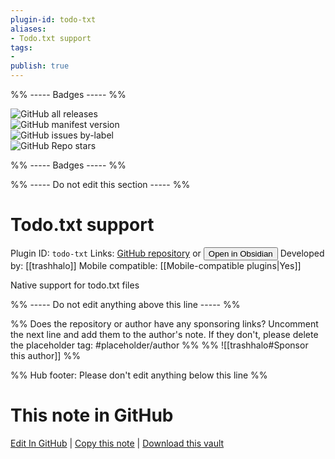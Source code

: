 ```yaml
---
plugin-id: todo-txt
aliases:
- Todo.txt support
tags: 
- 
publish: true
---
```


%% ----- Badges ----- %%

![GitHub all releases](https://img.shields.io/github/downloads/trashhalo/obsidian-todo-txt/total?color=573E7A&logo=github&style=for-the-badge)   
![GitHub manifest version](https://img.shields.io/github/manifest-json/v/trashhalo/obsidian-todo-txt?color=573E7A&logo=github&style=for-the-badge)   
![GitHub issues by-label](https://img.shields.io/github/issues/trashhalo/obsidian-todo-txt/help%20wanted?color=573E7A&logo=github&style=for-the-badge)   
![GitHub Repo stars](https://img.shields.io/github/stars/trashhalo/obsidian-todo-txt?color=573E7A&logo=github&style=for-the-badge)

%% ----- Badges ----- %%

%% ----- Do not edit this section ----- %%

# Todo.txt support

Plugin ID: `todo-txt`
Links: [GitHub repository](https://github.com/trashhalo/obsidian-todo-txt) or [<button id=HH>Open in Obsidian</button>](obsidian://goto-plugin?id=todo-txt)
Developed by: [[trashhalo]]
Mobile compatible: [[Mobile-compatible plugins|Yes]]

Native support for todo.txt files

%% ----- Do not edit anything above this line ----- %% 

%% Does the repository or author have any sponsoring links? Uncomment the next line and add them to the author's note. If they don't, please delete the placeholder tag: #placeholder/author %%
%% ![[trashhalo#Sponsor this author]] %%

%% Hub footer: Please don't edit anything below this line %%

# This note in GitHub

<span class="git-footer">[Edit In GitHub](https://github.dev/obsidian-community/obsidian-hub/blob/main/02%20-%20Community%20Expansions/02.05%20All%20Community%20Expansions/Plugins/todo-txt.md "git-hub-edit-note") | [Copy this note](https://raw.githubusercontent.com/obsidian-community/obsidian-hub/main/02%20-%20Community%20Expansions/02.05%20All%20Community%20Expansions/Plugins/todo-txt.md "git-hub-copy-note") | [Download this vault](https://github.com/obsidian-community/obsidian-hub/archive/refs/heads/main.zip "git-hub-download-vault") </span>